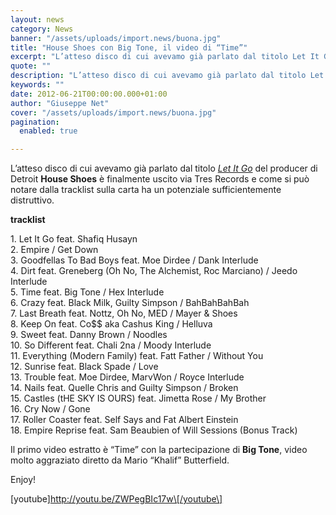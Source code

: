 ```yaml
---
layout: news
category: News
banner: "/assets/uploads/import.news/buona.jpg"
title: "House Shoes con Big Tone, il video di “Time”"
excerpt: "L’atteso disco di cui avevamo già parlato dal titolo Let It Go del producer di Detroit House Shoes è finalmente uscito via Tres Records e come si può notare dalla tracklist sulla carta ha un potenziale sufficientemente distruttivo.   tracklist 1. Let It Go feat. Shafiq Husayn 2. Empire / Get Down 3. Goodfellas To [&hellip"
quote: ""
description: "L’atteso disco di cui avevamo già parlato dal titolo Let It Go del producer di Detroit House Shoes è finalmente uscito via Tres Records e come si può notare dalla tracklist sulla carta ha un potenziale sufficientemente distruttivo.   tracklist 1. Let It Go feat. Shafiq Husayn 2. Empire / Get Down 3. Goodfellas To [&hellip"
keywords: ""
date: 2012-06-21T00:00:00.000+01:00
author: "Giuseppe Net"
cover: "/assets/uploads/import.news/buona.jpg"
pagination:
  enabled: true

---
```


L’atteso disco di cui avevamo già parlato dal titolo _[Let It Go](https://hotmc.com/house-shoes-last-breath-f-nottz-oh-no-med/)_ del producer di Detroit **House Shoes** è finalmente uscito via Tres Records e come si può notare dalla tracklist sulla carta ha un potenziale sufficientemente distruttivo.

**tracklist**

1\. Let It Go feat. Shafiq Husayn  
2\. Empire / Get Down  
3\. Goodfellas To Bad Boys feat. Moe Dirdee / Dank Interlude  
4\. Dirt feat. Greneberg (Oh No, The Alchemist, Roc Marciano) / Jeedo Interlude  
5\. Time feat. Big Tone / Hex Interlude  
6\. Crazy feat. Black Milk, Guilty Simpson / BahBahBahBah  
7\. Last Breath feat. Nottz, Oh No, MED / Mayer & Shoes  
8\. Keep On feat. Co$$ aka Cashus King / Helluva  
9\. Sweet feat. Danny Brown / Noodles  
10\. So Different feat. Chali 2na / Moody Interlude  
11\. Everything (Modern Family) feat. Fatt Father / Without You  
12\. Sunrise feat. Black Spade / Love  
13\. Trouble feat. Moe Dirdee, MarvWon / Royce Interlude  
14\. Nails feat. Quelle Chris and Guilty Simpson / Broken  
15\. Castles (tHE SKY IS OURS) feat. Jimetta Rose / My Brother  
16\. Cry Now / Gone  
17\. Roller Coaster feat. Self Says and Fat Albert Einstein  
18\. Empire Reprise feat. Sam Beaubien of Will Sessions (Bonus Track)

Il primo video estratto è “Time” con la partecipazione di **Big Tone**, video molto aggraziato diretto da Mario “Khalif” Butterfield.

Enjoy!

\[youtube\]http://youtu.be/ZWPegBIc17w\[/youtube\]